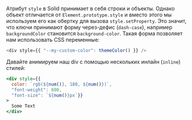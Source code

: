 Атрибут `style` в Solid принимает в себя строки и объекты. Однако объект отличается от `Element.prototype.style` и вместо этого мы используем его как обертку для вызова `style.setProperty`. Это значит, что ключи принимают форму через-дефис (`dash-case`), например `backgroundColor` становится `background-color`. Такая форма позволяет нам использовать CSS переменные:

```js
<div style={{ "--my-custom-color": themeColor() }} />
```

Давайте анимируем наш div с помощью нескольких инлайн (`inline`) стилей:

```jsx
<div style={{
  color: `rgb(${num()}, 180, ${num()})`,
  "font-weight": 800,
  "font-size": `${num()}px`}}
>
  Some Text
</div>
```